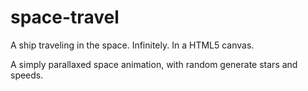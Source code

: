 # space-travel
A ship traveling in the space. Infinitely. In a HTML5 canvas.

A simply parallaxed space animation, with random generate stars and speeds. 
